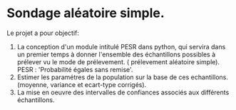 # Sondage aléatoire simple.

Le projet a pour objectif:

1. La conception d'un module intitulé PESR  dans python, qui servira dans un premier temps à donner l'ensemble des échantillons possibles à prélever vu le mode de prélevement. 
( prélevement aléatoire simple).
PESR : 'Probabilité égales sans remise'.
2.  Estimer les paramétres de la population sur la base de ces echantillons. (moyenne, variance et ecart-type corrigés).
3.  La mise en oeuvre des intervalles de confiances associés aux différents échantillons.





